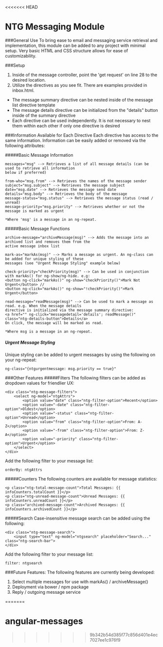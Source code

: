 <<<<<<< HEAD
# NTG Messaging Module
###General Use
To bring ease to email and messaging service retrieval and implementation, this module can be added to any project with minimal setup. Very basic HTML and CSS structure allows for ease of customizability.  


###Setup

1. Inside of the message controller, point the 'get request' on line 28 to the desired location. 
2. Utilize the directives as you see fit. There are examples provided in inbox.html.
  - The message summary directive can be nested inside of the message list directive template
  - The message details directive can be initialized from the "details" button inside of the summary directive
  - Each directive can be used independently. It is not necessary to nest them within each other if only one directive is desired 

###Information Available for Each Directive
Each directive has access to the same information. Information can be easily added or removed via the following attributes:

#####Basic Message Information
```
messages="msg" --> Retrieves a list of all message details (can be used to retrieve all information 
below if preferred)

from-who="msg.from" --> Retrieves the names of the message sender
subject="msg.subject" --> Retrieves the message subject
date="msg.date" --> Retrieves the message send date
details="msg.body" --> Retrieves the body of the message
message-status="msg.status" --> Retrieves the message status (read / unread)
message-priority="msg.priority" --> Retrieves whether or not the message is marked as urgent

*Where 'msg' is a message in an ng-repeat.
```

#####Basic Message Functions
```
archive-message="archiveMessage(msg)" --> Adds the message into an archived list and removes them from the 
active message inbox list

mark-as="markAs(msg)" --> Marks a message as urgent. An ng-class can be added for unique styling of these 
messages (see "Urgent Message Styling" example below)

check-priority="checkPriority(msg)" --> Can be used in conjunction with markAs() for ng-show/ng-hide. e.g: 
<button ng-click="markAs()" ng-show="checkPriority()">Mark Not Urgent</button> //
<button ng-click="markAs()" ng-show="!checkPriority()">Mark Urgent</button>

read-message="readMessage(msg)" --> Can be used to mark a message as read. e.g. When the message details 
directive is initialized via the message summary directive:
<a href="" ng-click="messagedetail='details'; readMessage()" class="ntg-details-button">Details</a>
On click, the message will be marked as read.

*Where msg is a message in an ng-repeat.
```

##### Urgent Message Styling
Unique styling can be added to urgent messages by using the following on your ng-repeat:
```
ng-class="{ntgurgentmessage: msg.priority == true}"
```


###Other Features
#####Filters
The following filters can be added as dropdown values for friendlier UX:
```
<div class="ntg-message-filters">
    <select ng-model="ntgAttrs">
        <option value="date" class="ntg-filter-option">Recent</option>
        <option value="-date" class="ntg-filter-option">Oldest</option>
        <option value="-status" class="ntg-filter-option">Unread</option>
        <option value="from" class="ntg-filter-option">From: A-Z</option>
        <option value="-from" class="ntg-filter-option">From: Z-A</option>
        <option value="-priority" class="ntg-filter-option">Urgent</option>
    </select>
</div>
```
Add the following filter to your message list:
```
orderBy: ntgAttrs
```

#####Counters
The following counters are available for message statistics:
```
<p class="ntg-total-message-count">Total Messages: {{ infoCounters.totalCount }}</p>
<p class="ntg-unread-message-count">Unread Messages: {{ infoCounters.unreadCount }}</p>
<p class="archived-message-count">Archived Messages: {{ infoCounters.archivedCount }}</p>
```


#####Search
Case-insensitive message search can be added using the following:
```
<div class="ntg-message-search">
    <input type="text" ng-model="ntgsearch" placeholder="Search..." class="ntg-search-bar">
</div>
```
Add the following filter to your message list:
```
filter: ntgsearch
```


###Future Features:
The following features are currently being developed:

1. Select multiple messages for use with markAs() / archiveMessage()
2. Deployment via bower / npm package
3. Reply / outgoing message service











=======
# angular-messages
>>>>>>> 9b342b54d385f77c856d401e4ec7027ee1c976f9
